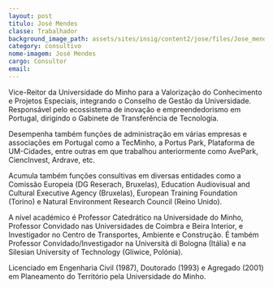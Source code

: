 ```yaml
---
layout: post
titulo: José Mendes
classe: Trabalhador
background_image_path: assets/sites/insig/content2/jose/files/Jose_mendes77a3.jpg
category: consultivo
nome-imagem: José Mendes
cargo: Consultor
email: 
---
```


Vice-Reitor da Universidade do Minho para a Valorização do Conhecimento e Projetos Especiais, integrando o Conselho de Gestão da Universidade. Responsável pelo ecossistema de inovação e empreendedorismo em Portugal, dirigindo o Gabinete de Transferência de Tecnologia.

Desempenha também funções de administração em várias empresas e associações em Portugal como a TecMinho, a Portus Park, Plataforma de UM-Cidades, entre outras em que trabalhou anteriormente como AvePark, CiencInvest, Ardrave, etc.

Acumula também funções consultivas em diversas entidades como a Comissão Europeia (DG Reserach, Bruxelas), Education Audiovisual and Cultural Executive Agency (Bruxelas), European Training Foundation (Torino) e Natural Environment Research Council (Reino Unido).

A nível académico é Professor Catedrático na Universidade do Minho, Professor Convidado nas Universidades de Coimbra e Beira Interior, e Investigador no Centro de Transportes, Ambiente e Construção. É também Professor Convidado/Investigador na Università di Bologna (Itália) e na Silesian University of Technology (Gliwice, Polónia).

Licenciado em Engenharia Civil (1987), Doutorado (1993) e Agregado (2001) em Planeamento do Território pela Universidade do Minho.